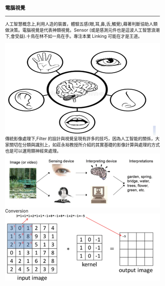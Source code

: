 ### 電腦視覺

***

人工智慧概念上,利用人造的裝置，體驗五感(眼,耳,鼻,舌,觸覺),藉著判斷協助人類做決策。電腦視覺是代表神類視覺。Sensor (或是感測元件也是這波人工智慧浪潮下,會受益).十鳥在林不如一鳥在手。專注本業 Linking 可能在才是王道。

<img src="../img/Intelligence.jpg" width = "600" height = "300" alt="五感" align=center /><br>傳統影像處理下,Filter 的設計與視覺呈現有許多的技巧，因為人工智能的關係，大家關切在分類與識別上，如莊永裕教授所介紹的其實基礎的影像計算與處理的方式也是可以運用類神經來處理。![電腦視覺](../img/computervision.jpg)<br>Conversion ![](../img/Convolution.jpg)